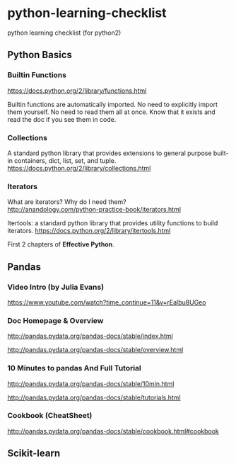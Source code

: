 # python-learning-checklist
python learning checklist (for python2)

## Python Basics
### Builtin Functions
https://docs.python.org/2/library/functions.html

Builtin functions are automatically imported. No need to explicitly import them yourself. No need to read them all at once. Know that it exists and read the doc if you see them in code.

### Collections
A standard python library that provides extensions to general purpose built-in containers, dict, list, set, and tuple. https://docs.python.org/2/library/collections.html

### Iterators
What are iterators? Why do I need them?  
http://anandology.com/python-practice-book/iterators.html

Itertools: a standard python library that provides utility functions to build iterators.
https://docs.python.org/2/library/itertools.html

First 2 chapters of **Effective Python**.

## Pandas
### Video Intro (by Julia Evans)
https://www.youtube.com/watch?time_continue=11&v=rEalbu8UGeo

### Doc Homepage & Overview
http://pandas.pydata.org/pandas-docs/stable/index.html

http://pandas.pydata.org/pandas-docs/stable/overview.html

### 10 Minutes to pandas And Full Tutorial
http://pandas.pydata.org/pandas-docs/stable/10min.html

http://pandas.pydata.org/pandas-docs/stable/tutorials.html

### Cookbook (CheatSheet)
http://pandas.pydata.org/pandas-docs/stable/cookbook.html#cookbook

## Scikit-learn
